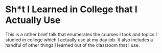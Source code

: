 # Sh*t I Learned in College that I Actually Use

This is a rather brief talk that enumerates the courses I took and topics I studied in college which I actually use at my day job. It also includes a handful of other things I learned out of the classroom that I use.
